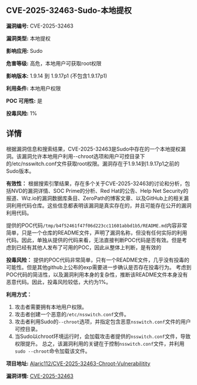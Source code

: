 ## CVE-2025-32463-Sudo-本地提权

**漏洞编号:** CVE-2025-32463

**漏洞类型:** 本地提权

**影响应用:** Sudo

**危害等级:** 高危，本地用户可获取root权限

**影响版本:** 1.9.14 到 1.9.17p1 (不包含1.9.17p1)

**利用条件:** 本地用户权限

**POC 可用性:** 是

**投毒风险:** 1%

## 详情

根据漏洞信息和搜索结果，CVE-2025-32463是Sudo中存在的一个本地提权漏洞。该漏洞允许本地用户利用--chroot选项和用户可控目录下的/etc/nsswitch.conf文件获取root权限。漏洞存在于1.9.14到1.9.17p1之前的Sudo版本。

**有效性：**
根据搜索引擎结果，存在多个关于CVE-2025-32463的讨论和分析，包括NVD的漏洞详情、SOC Prime的分析、Red Hat的公告、Help Net Security的报道、Wiz.io的漏洞数据库条目、ZeroPath的博客文章、以及GitHub上的相关漏洞利用代码仓库。这些信息都表明该漏洞是真实存在的，并且可能存在公开的漏洞利用代码。

提供的POC代码`/tmp/b4f52461f47f06d223cc11601abbd1b5/README.md`内容非常简单，只是一个仓库的README文件，声明了漏洞名称，但没有任何实际的利用代码。因此，单独从提供的代码来看，无法直接判断POC代码是否有效。但是考虑到已经有其他人发布了可用的POC，因此从整体上判断，是有效的

**投毒风险：**
提供的POC代码非常简单，只有一个README文件，几乎没有投毒的可能性。但是其他github上公布的exp需要进一步确认是否存在投毒行为。
考虑到POC代码的简洁性，以及漏洞利用本身的复杂性，推断该README文件本身没有恶意代码。因此，投毒风险较低，大约为1%。

**利用方式：**
1.  攻击者需要拥有本地用户权限。
2.  攻击者创建一个恶意的`/etc/nsswitch.conf`文件。
3.  攻击者利用Sudo的`--chroot`选项，并指定包含恶意`nsswitch.conf`文件的用户可控目录。
4.  当Sudo以chroot环境运行时，会加载攻击者提供的`nsswitch.conf`文件，导致权限提升。
总之，该漏洞利用的关键在于控制`nsswitch.conf`文件，并利用`sudo --chroot`命令加载该文件。

**项目地址:** [Alaric112/CVE-2025-32463-Chroot-Vulnerabilitity](https://github.com/Alaric112/CVE-2025-32463-Chroot-Vulnerabilitity)

**漏洞详情:** [CVE-2025-32463](https://nvd.nist.gov/vuln/detail/CVE-2025-32463)